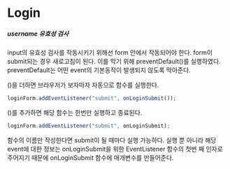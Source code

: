 # Login

##### username 유효성 검사

input의 유효성 검사를 작동시키기 위해선 form 안에서 작동되어야 한다.
form이 submit되는 경우 새로고침이 된다. 이를 막기 위해 preventDefault()를 실행하였다.
preventDefault는 어떤 event의 기본동작이 발생되지 않도록 막아준다.

()을 더하면 브라우저가 보자마자 자동으로 함수를 실행한다. 

```js
loginForm.addEventListener("submit", onLoginSubmit());
```
()를 추가하면 해당 함수는 한번만 실행하고 종료된다.
```js
loginForm.addEventListener("submit", onLoginSubmit);
```
함수의 이름만 작성한다면 submit이 될 때마다 실행 가능하다. 실행 뿐 아니라 해당 event에 대한 정보는 onLoginSubmit을 위한 EventListener 함수의 첫번 째 인자로 주어지기 때문에 onLoginSubmit 함수에 매개변수를 만들어준다.